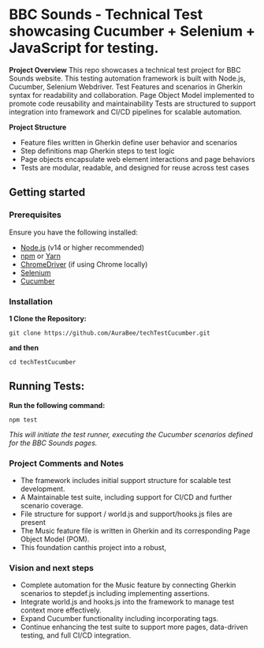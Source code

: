 # BBC Sounds - Technical Test showcasing Cucumber + Selenium + JavaScript for testing.

**Project Overview**
This repo showcases a technical test project for BBC Sounds website.
This testing automation framework is built with Node.js, Cucumber, Selenium Webdriver.
Test Features and scenarios in Gherkin syntax for readability and collaboration.
Page Object Model implemented to promote code reusability and maintainability
Tests are structured to support integration into framework and CI/CD pipelines for scalable automation.


**Project Structure**

- Feature files written in Gherkin define user behavior and scenarios
- Step definitions map Gherkin steps to test logic
- Page objects encapsulate web element interactions and page behaviors
- Tests are modular, readable, and designed for reuse across test cases

## Getting started

### Prerequisites
Ensure you have the following installed:

- [Node.js](https://nodejs.org/) (v14 or higher recommended)
- [npm](https://www.npmjs.com/) or [Yarn](https://yarnpkg.com/)
- [ChromeDriver](https://sites.google.com/chromium.org/driver/) (if using Chrome locally)
- [Selenium](https://www.selenium.dev) 
- [Cucumber](https://cucumber.io/) 

### Installation 

**1 Clone the Repository:**

`git clone https://github.com/AuraBee/techTestCucumber.git`

**and then**

`cd techTestCucumber`


## Running Tests: 
**Run the following command:**

`npm test `

*This will initiate the test runner, executing the Cucumber scenarios defined for the BBC Sounds pages.*


### Project Comments and Notes 

- The framework includes initial support structure for scalable test development.
- A Maintainable test suite, including support for CI/CD and further scenario coverage.
- File structure for support / world.js and support/hooks.js files are present
- The Music feature file is written in Gherkin and its corresponding Page Object Model (POM). 
- This foundation canthis project into a robust, 


### Vision and next steps
- Complete automation for the Music feature by connecting Gherkin scenarios to stepdef.js including implementing assertions.
- Integrate world.js and hooks.js  into the framework to manage test context more effectively.
- Expand Cucumber functionality including incorporating tags.
- Continue enhancing the test suite to support more pages, data-driven testing, and full CI/CD integration.

#